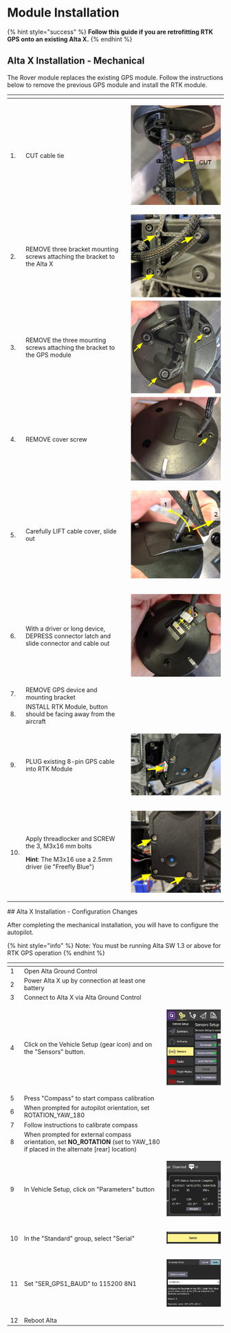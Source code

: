 # Module Installation

{% hint style="success" %}
**Follow this guide if you are retrofitting RTK GPS onto an existing Alta X.**
{% endhint %}

## Alta X Installation - Mechanical

The Rover module replaces the existing GPS module. Follow the instructions below to remove the previous GPS module and install the RTK module.

<table>
  <thead>
    <tr>
      <th style="text-align:left"></th>
      <th style="text-align:left"></th>
      <th style="text-align:left"></th>
    </tr>
  </thead>
  <tbody>
    <tr>
      <td style="text-align:left">1.</td>
      <td style="text-align:left">CUT cable tie</td>
      <td style="text-align:left">
        <p></p>
        <p>
          <img src="../../.gitbook/assets/cut-zip-tie.PNG" alt/>
        </p>
      </td>
    </tr>
    <tr>
      <td style="text-align:left">2.</td>
      <td style="text-align:left">REMOVE three bracket mounting screws attaching the bracket to the Alta
        X</td>
      <td style="text-align:left">
        <img src="../../.gitbook/assets/remove-bracket-screws.PNG" alt/>
      </td>
    </tr>
    <tr>
      <td style="text-align:left">3.</td>
      <td style="text-align:left">REMOVE the three mounting screws attaching the bracket to the GPS module</td>
      <td
      style="text-align:left">
        <img src="../../.gitbook/assets/remove-three-screws.PNG" alt/>
        </td>
    </tr>
    <tr>
      <td style="text-align:left">4.</td>
      <td style="text-align:left">REMOVE cover screw</td>
      <td style="text-align:left">
        <img src="../../.gitbook/assets/remove-cover-screw.PNG" alt/>
      </td>
    </tr>
    <tr>
      <td style="text-align:left">5.</td>
      <td style="text-align:left">Carefully LIFT cable cover, slide out</td>
      <td style="text-align:left">
        <p></p>
        <p></p>
        <p>
          <img src="../../.gitbook/assets/lift-and-slide-out-cover.PNG" alt/>
        </p>
      </td>
    </tr>
    <tr>
      <td style="text-align:left">6.</td>
      <td style="text-align:left">With a driver or long device, DEPRESS connector latch and slide connector
        and cable out</td>
      <td style="text-align:left">
        <p></p>
        <p>
          <img src="../../.gitbook/assets/remove-connector (1).PNG" alt/>
        </p>
      </td>
    </tr>
    <tr>
      <td style="text-align:left">7.</td>
      <td style="text-align:left">REMOVE GPS device and mounting bracket</td>
      <td style="text-align:left">
        <p></p>
        <p></p>
      </td>
    </tr>
    <tr>
      <td style="text-align:left">8.</td>
      <td style="text-align:left">INSTALL RTK Module, button should be facing away from the aircraft</td>
      <td
      style="text-align:left"></td>
    </tr>
    <tr>
      <td style="text-align:left">9.</td>
      <td style="text-align:left">PLUG existing 8-pin GPS cable into RTK Module</td>
      <td style="text-align:left">
        <p></p>
        <p>
          <img src="../../.gitbook/assets/plug-connector-in.PNG" alt/>
        </p>
      </td>
    </tr>
    <tr>
      <td style="text-align:left">10.</td>
      <td style="text-align:left">
        <p>Apply threadlocker and SCREW the 3, M3x16 mm bolts</p>
        <p><b>Hint</b>: The M3x16 use a 2.5mm driver (ie &quot;Freefly Blue&quot;)</p>
      </td>
      <td style="text-align:left">
        <p></p>
        <p>
          <img src="../../.gitbook/assets/install-module.PNG" alt/>
        </p>
      </td>
    </tr>
  </tbody>
</table>## Alta X Installation - Configuration Changes

After completing the mechanical installation, you will have to configure the autopilot.

{% hint style="info" %}
Note: You must be running Alta SW 1.3 or above for RTK GPS operation
{% endhint %}

<table>
  <thead>
    <tr>
      <th style="text-align:left"></th>
      <th style="text-align:left"></th>
      <th style="text-align:left"></th>
    </tr>
  </thead>
  <tbody>
    <tr>
      <td style="text-align:left">1</td>
      <td style="text-align:left">Open Alta Ground Control</td>
      <td style="text-align:left"></td>
    </tr>
    <tr>
      <td style="text-align:left">2</td>
      <td style="text-align:left">Power Alta X up by connection at least one battery</td>
      <td style="text-align:left"></td>
    </tr>
    <tr>
      <td style="text-align:left">3</td>
      <td style="text-align:left">Connect to Alta X via Alta Ground Control</td>
      <td style="text-align:left"></td>
    </tr>
    <tr>
      <td style="text-align:left">4</td>
      <td style="text-align:left">Click on the Vehicle Setup (gear icon) and on the &quot;Sensors&quot;
        button.</td>
      <td style="text-align:left">
        <p>
          <img src="../../.gitbook/assets/image (1).png" alt/>
        </p>
        <p></p>
      </td>
    </tr>
    <tr>
      <td style="text-align:left">5</td>
      <td style="text-align:left">Press &quot;Compass&quot; to start compass calibration</td>
      <td style="text-align:left"></td>
    </tr>
    <tr>
      <td style="text-align:left">6</td>
      <td style="text-align:left">When prompted for autopilot orientation, set ROTATION_YAW_180</td>
      <td
      style="text-align:left">
        <p></p>
        <p></p>
        </td>
    </tr>
    <tr>
      <td style="text-align:left">7</td>
      <td style="text-align:left">Follow instructions to calibrate compass</td>
      <td style="text-align:left"></td>
    </tr>
    <tr>
      <td style="text-align:left">8</td>
      <td style="text-align:left">When prompted for external compass orientation, set <b>NO_ROTATION </b>(set
        to YAW_180 if placed in the alternate [rear] location)</td>
      <td style="text-align:left"></td>
    </tr>
    <tr>
      <td style="text-align:left">9</td>
      <td style="text-align:left">In Vehicle Setup, click on &quot;Parameters&quot; button</td>
      <td style="text-align:left">
        <p></p>
        <p>
          <img src="../../.gitbook/assets/image (9).png" alt/>
        </p>
      </td>
    </tr>
    <tr>
      <td style="text-align:left">10</td>
      <td style="text-align:left">In the &quot;Standard&quot; group, select &quot;Serial&quot;</td>
      <td style="text-align:left">
        <p></p>
        <p>
          <img src="../../.gitbook/assets/image (41).png" alt/>
        </p>
      </td>
    </tr>
    <tr>
      <td style="text-align:left">11</td>
      <td style="text-align:left">Set &quot;SER_GPS1_BAUD&quot; to 115200 8N1</td>
      <td style="text-align:left">
        <p></p>
        <p>
          <img src="../../.gitbook/assets/image (3).png" alt/>
        </p>
      </td>
    </tr>
    <tr>
      <td style="text-align:left">12</td>
      <td style="text-align:left">Reboot Alta</td>
      <td style="text-align:left"></td>
    </tr>
  </tbody>
</table>

